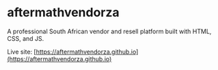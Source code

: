 # aftermathvendorza
A professional South African vendor and resell platform built with HTML, CSS, and JS.

Live site: [https://aftermathvendorza.github.io](https://aftermathvendorza.github.io)

